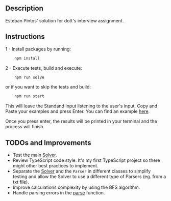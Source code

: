 ## Description

Esteban Pintos' solution for dott's interview assignment.

## Instructions

1 - Install packages by running:

```bash
    npm install
```

2 - Execute tests, build and execute:

```bash
    npm run solve
```

or if you want to skip the tests and build:

```bash
    npm run start
```

This will leave the Standand Input listening to the user's input. Copy and Paste your examples and press Enter. You can find an example [here](./input-example.txt).

Once you press enter, the results will be printed in your terminal and the process will finish.

## TODOs and Improvements

- Test the main [Solver](./src/classes/solver.class.ts).
- Review TypeScript code style. It's my first TypeScript project so there might other best practices to implement.
- Separate the [Solver](./src/classes/solver.class.ts) and the `Parser` in different classes to simplify testing and allow the Solver to use a different type of Parsers (eg. from a txt file).
- Improve calculations complexity by using the BFS algorithm.
- Handle parsing errors in the [parse](./src/classes/solver.class.ts#L30) function.
